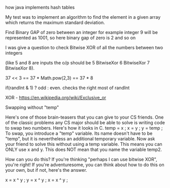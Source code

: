 how java implements hash tables

My test was to implement an algorithm to find the element in a given array which returns the maximum standard deviation.

Find Binary GAP of zero between an integer for example integer 9 will be represented as 1001, so here binary gap of zero is 2 and so on



I was give a question to check Bitwise XOR of all the numbers between two integers

(like 5 and 8 are inputs the o/p should be 5 BitwiseXor 6 BitwiseXor 7 BitwiseXor 8).



37 << 3 == 37 * Math.pow(2,3) == 37 * 8

if(randInt & 1) ? odd : even.   checks the right most of randInt

XOR - https://en.wikipedia.org/wiki/Exclusive_or

Swapping without "temp"

Here's one of those brain-teasers that you can give to your CS friends. One of the classic problems any CS major should be able to solve is writing code to swap two numbers. Here's how it looks in C.
  temp = x ;
  x = y ;
  y = temp ;
To swap, you introduce a "temp" variable. Its name doesn't have to be "temp", but it is nevertheless an additional temporary variable.
Now ask your friend to solve this without using a temp variable. This means you can ONLY use x and y. This does NOT mean that you name the variable temp2.

How can you do this? If you're thinking "perhaps I can use bitwise XOR", you're right! If you're adventuresome, you can think about how to do this on your own, but if not, here's the answer.

  x = x ^ y ;
  y = x ^ y ;
  x = x ^ y ;
